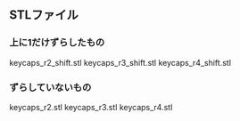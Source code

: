 ## STLファイル

### 上に1だけずらしたもの

keycaps_r2_shift.stl
keycaps_r3_shift.stl
keycaps_r4_shift.stl

### ずらしていないもの

keycaps_r2.stl
keycaps_r3.stl
keycaps_r4.stl



